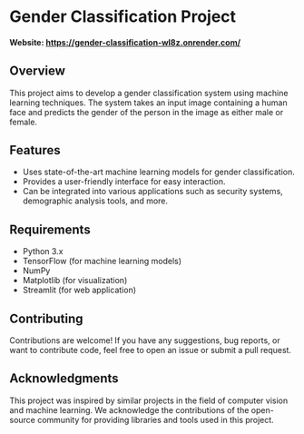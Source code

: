 # Gender Classification Project

#### Website: https://gender-classification-wl8z.onrender.com/
## Overview
This project aims to develop a gender classification system using machine learning techniques. The system takes an input image containing a human face and predicts the gender of the person in the image as either male or female.

## Features
- Uses state-of-the-art machine learning models for gender classification.
- Provides a user-friendly interface for easy interaction.
- Can be integrated into various applications such as security systems, demographic analysis tools, and more.

## Requirements
- Python 3.x
- TensorFlow (for machine learning models)
- NumPy
- Matplotlib (for visualization)
- Streamlit (for web application)

## Contributing
Contributions are welcome! If you have any suggestions, bug reports, or want to contribute code, feel free to open an issue or submit a pull request.

## Acknowledgments
This project was inspired by similar projects in the field of computer vision and machine learning.
We acknowledge the contributions of the open-source community for providing libraries and tools used in this project.
